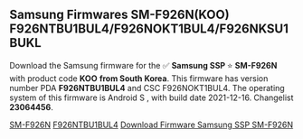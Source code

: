 <h2>Samsung Firmwares SM-F926N(KOO) F926NTBU1BUL4/F926NOKT1BUL4/F926NKSU1BUKL</h2>
Download the Samsung firmware for the ✅ <strong>Samsung SSP </strong> ⭐ <strong>SM-F926N</strong> with product code <strong>KOO</strong> <strong> from South Korea</strong>. This firmware has version number PDA <strong>F926NTBU1BUL4</strong> and CSC F926NOKT1BUL4. The operating system of this firmware is Android S , with build date 2021-12-16. Changelist <strong>23064456</strong>.


[SM-F926N](https://samfirm.shop/samsung/model/SM-F926N)
[F926NTBU1BUL4](https://samfirm.shop/samsung/pda/F926NTBU1BUL4)
[Download Firmware Samsung SSP SM-F926N](https://samfirm.shop/samsung/firmware/482833)
